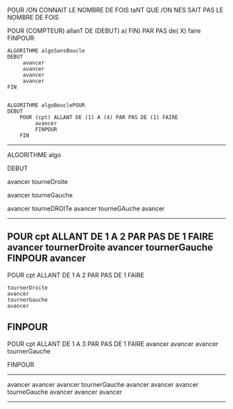  POUR /ON CONNAIT LE NOMBRE DE FOIS
 taNT QUE /ON NES SAIT PAS LE NOMBRE DE FOIS

 POUR (COMPTEUR) allanT DE  (DEBUT) a( FIN) PAR PAS de( X) faire
    <instructions>
    FINPOUR


    ALGORITHME algoSansBoucle
    DEBUT
         avancer
         avancer
         avancer
         avancer
    FIN


    ALGORITHME algoBouclePOUR
    DEBUT
        POUR (cpt) ALLANT DE (1) A (4) PAR PAS DE (1) FAIRE 
             avancer
             FINPOUR
        FIN 

------------------------------------------------------------------------------------------------------------------------------------------
 ALGORITHME algo

 DEBUT

 avancer
 tourneDroite

 avancer
 tourneGauche
  
 avancer
 tourneDROITe
 avancer
 tourneGAuche
 avancer


 --------------------------------------------------------------
 POUR cpt ALLANT DE 1 A 2 PAR PAS DE 1 FAIRE 
    avancer
    tournerDroite
    avancer
    tournerGauche
FINPOUR
avancer
---------------------------------------------------------------
 POUR cpt ALLANT DE 1 A 2 PAR PAS DE 1 FAIRE 
    
    tournerDroite
    avancer
    tournerGauche
    avancer
FINPOUR
 -------------------------------------------------------
 POUR cpt ALLANT DE 1 A 3 PAR PAS DE 1 FAIRE 
    avancer
    avancer
    avancer
    tournerGauche
    
    
FINPOUR
 
----------------------------------------------------------------
avancer
avancer
avancer
tournerGauche
avancer
avancer
avancer
tourneGauche
avancer
avancer
avancer

-----------------------------------------------------------------------
